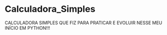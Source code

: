 # Calculadora_Simples
 CALCULADORA SIMPLES QUE FIZ PARA PRATICAR E EVOLUIR NESSE MEU INÍCIO EM PYTHON!!!

